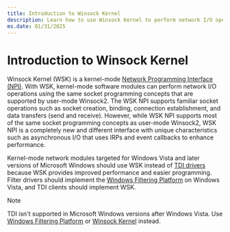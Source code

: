 ```yaml
---
title: Introduction to Winsock Kernel
description: Learn how to use Winsock Kernel to perform network I/O operations.
ms.date: 01/31/2025
---
```


# Introduction to Winsock Kernel

Winsock Kernel (WSK) is a kernel-mode [Network Programming Interface (NPI)](network-programming-interface.md). With WSK, kernel-mode software modules can perform network I/O operations using the same socket programming concepts that are supported by user-mode Winsock2. The WSK NPI supports familiar socket operations such as socket creation, binding, connection establishment, and data transfers (send and receive). However, while WSK NPI supports most of the same socket programming concepts as user-mode Winsock2, WSK NPI is a completely new and different interface with unique characteristics such as asynchronous I/O that uses IRPs and event callbacks to enhance performance.

Kernel-mode network modules targeted for Windows Vista and later versions of Microsoft Windows should use WSK instead of [TDI drivers](/previous-versions/windows/hardware/network/ff565094(v=vs.85)) because WSK provides improved performance and easier programming. Filter drivers should implement the [Windows Filtering Platform](introduction-to-windows-filtering-platform-callout-drivers.md) on Windows Vista, and TDI clients should implement WSK.

> [!NOTE]
> TDI isn't supported in Microsoft Windows versions after Windows Vista. Use [Windows Filtering Platform](introduction-to-windows-filtering-platform-callout-drivers.md) or [Winsock Kernel](/windows-hardware/drivers/ddi/_netvista/#winsock-kernel-wsk) instead.
